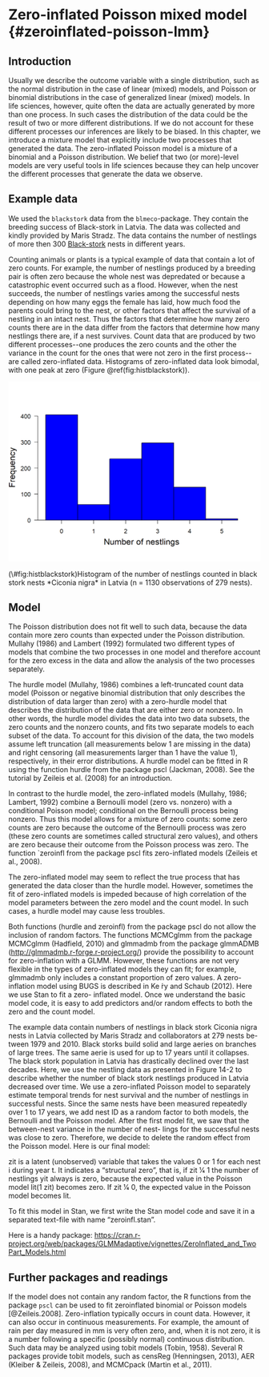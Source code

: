 # Zero-inflated Poisson mixed model {#zeroinflated-poisson-lmm}

## Introduction
Usually we describe the outcome variable with a single distribution, such as the normal distribution in the case of linear (mixed) models, and Poisson or binomial distributions in the case of generalized linear (mixed) models. In life sciences, however, quite often the data are actually generated by more than one process. In such cases the distribution of the data could be the result of two or more different distributions. If we do not account for these different processes our inferences are likely to be biased. In this chapter, we introduce a mixture model that explicitly include two processes that generated the data. The zero-inflated Poisson model is a mixture of a binomial and a Poisson distribution. We belief that two (or more)-level models are very useful tools in life sciences because they can help uncover the different processes that generate the data we observe.

## Example data
We used the `blackstork` data from the `blmeco`-package. They contain the breeding success of Black-stork in Latvia. The data was collected and kindly provided by Maris Stradz. The data contains the number of nestlings of more then 300 [Black-stork](https://en.wikipedia.org/wiki/Black_stork) nests in different years.

Counting animals or plants is a typical example of data that contain a lot of zero counts. For example, the number of nestlings produced by a breeding pair is often zero because the whole nest was depredated or because a catastrophic event occurred such as a flood. However, when the nest succeeds, the number of nestlings varies among the successful nests depending on how many eggs the female has laid, how much food the parents could bring to the nest, or other factors that affect the survival of a nestling in an intact nest. Thus the factors that determine how many zero counts there are in the data differ from the factors that determine how many nestlings there are, if a nest survives. Count data that are produced by two different processes--one produces the zero counts and the other the variance in the count for the ones that were not zero in the first process--are called zero-inflated data. Histograms of zero-inflated data look bimodal, with one peak at zero (Figure \@ref(fig:histblackstork)).


<div class="figure">
<img src="3.1-zeroinflated-poisson-lmm_files/figure-html/histblackstork-1.png" alt="Histogram of the number of nestlings counted in black stork nests *Ciconia nigra* in Latvia (n = 1130 observations of 279 nests)." width="672" />
<p class="caption">(\#fig:histblackstork)Histogram of the number of nestlings counted in black stork nests *Ciconia nigra* in Latvia (n = 1130 observations of 279 nests).</p>
</div>

## Model
The Poisson distribution does not fit well to such data, because the data contain more zero counts than expected under the Poisson distribution. Mullahy (1986) and Lambert (1992) formulated two different types of models that combine the two processes in one model and therefore account for the zero excess in the data and allow the analysis of the two processes separately.

The hurdle model (Mullahy, 1986) combines a left-truncated count data model (Poisson or negative binomial distribution that only describes the distribution of data larger than zero) with a zero-hurdle model that describes the distribution of the data that are either zero or nonzero. In other words, the hurdle model divides the data into two data subsets, the zero counts and the nonzero counts, and fits two separate models to each subset of the data. To account for this division of the data, the two models assume left truncation (all measurements below 1 are missing in the data) and right censoring (all measurements larger than 1 have the value 1), respectively, in their error distributions. A hurdle model can be fitted in R using the function hurdle from the package pscl (Jackman, 2008). See the tutorial by Zeileis et al. (2008) for an introduction.

In contrast to the hurdle model, the zero-inflated models (Mullahy, 1986; Lambert, 1992) combine a Bernoulli model (zero vs. nonzero) with a conditional Poisson model; conditional on the Bernoulli process being nonzero. Thus this model allows for a mixture of zero counts: some zero counts are zero because the outcome of the Bernoulli process was zero (these zero counts are sometimes called structural zero values), and others are zero because their outcome from the Poisson process was zero. The function `zeroinfl from the package pscl fits zero-inflated models (Zeileis et al., 2008).

The zero-inflated model may seem to reflect the true process that has generated the data closer than the hurdle model. However, sometimes the fit of zero-inflated models is impeded because of high correlation of the model parameters between the zero model and the count model. In such cases, a hurdle model may cause less troubles.

Both functions (hurdle and zeroinfl) from the package pscl do not allow the inclusion of random factors. The functions MCMCglmm from the package MCMCglmm (Hadfield, 2010) and glmmadmb from the package glmmADMB (http://glmmadmb.r-forge.r-project.org/) provide the possibility to account for zero-inflation with a GLMM. However, these functions are not very flexible in the types of zero-inflated models they can fit; for example, glmmadmb only includes a constant proportion of zero values. A zero-inflation model using BUGS is described in Ke ́ry and Schaub (2012). Here we use Stan to fit a zero- inflated model. Once we understand the basic model code, it is easy to add predictors and/or random effects to both the zero and the count model.


The example data contain numbers of nestlings in black stork Ciconia nigra nests in Latvia collected by Maris Stradz and collaborators at 279 nests be- tween 1979 and 2010. Black storks build solid and large aeries on branches of large trees. The same aerie is used for up to 17 years until it collapses. The black stork population in Latvia has drastically declined over the last decades. Here, we use the nestling data as presented in Figure 14-2 to describe whether the number of black stork nestlings produced in Latvia decreased over time. We use a zero-inflated Poisson model to separately estimate temporal trends for nest survival and the number of nestlings in successful nests. Since the same nests have been measured repeatedly over 1 to 17 years, we add nest ID as a random factor to both models, the Bernoulli and the Poisson model. After the first model fit, we saw that the between-nest variance in the number of nest- lings for the successful nests was close to zero. Therefore, we decide to delete the random effect from the Poisson model. Here is our final model:

zit is a latent (unobserved) variable that takes the values 0 or 1 for each nest i during year t. It indicates a “structural zero”, that is, if zit 1⁄4 1 the number of nestlings yit always is zero, because the expected value in the Poisson model lit(1   zit) becomes zero. If zit 1⁄4 0, the expected value in the Poisson model becomes lit.

To fit this model in Stan, we first write the Stan model code and save it in a separated text-file with name “zeroinfl.stan”.


Here is a handy package:
https://cran.r-project.org/web/packages/GLMMadaptive/vignettes/ZeroInflated_and_TwoPart_Models.html

## Further packages and readings

If the model does not contain any random factor, the R functions from the package `pscl` can be used to fit zeroinflated binomial or Poisson models [@Zeileis.2008].
Zero-inflation typically occurs in count data. However, it can also occur in
continuous measurements. For example, the amount of rain per day measured
in mm is very often zero, and, when it is not zero, it is a number following a
specific (possibly normal) continuous distribution. Such data may be analyzed
using tobit models (Tobin, 1958). Several R packages provide tobit models,
such as censReg (Henningsen, 2013), AER (Kleiber & Zeileis, 2008), and
MCMCpack (Martin et al., 2011).
